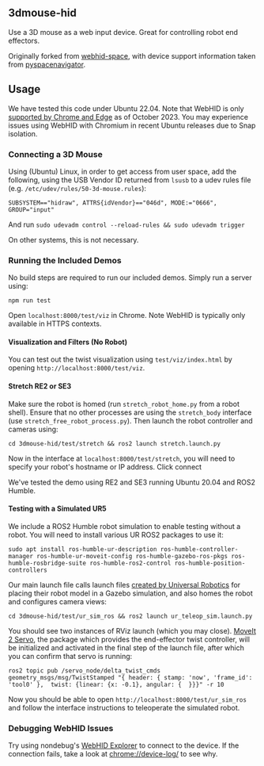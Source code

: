 ## 3dmouse-hid

Use a 3D mouse as a web input device. Great for controlling robot end effectors.

Originally forked from [webhid-space](https://github.com/larsgk/webhid-space), with device support information taken from [pyspacenavigator](https://github.com/johnhw/pyspacenavigator).

## Usage

We have tested this code under Ubuntu 22.04. Note that WebHID is only [supported by Chrome and Edge](https://caniuse.com/?search=webhid) as of October 2023. You may experience issues using WebHID with Chromium in recent Ubuntu releases due to Snap isolation.

### Connecting a 3D Mouse

Using (Ubuntu) Linux, in order to get access from user space, add the following, using the USB Vendor ID returned from `lsusb` to a udev rules file (e.g. `/etc/udev/rules/50-3d-mouse.rules`):

```
SUBSYSTEM=="hidraw", ATTRS{idVendor}=="046d", MODE:="0666", GROUP="input"
```

And run `sudo udevadm control --reload-rules && sudo udevadm trigger`

On other systems, this is not necessary.

### Running the Included Demos

No build steps are required to run our included demos. Simply run a server using:

    npm run test

Open `localhost:8000/test/viz` in Chrome. Note WebHID is typically only available in HTTPS contexts.

#### Visualization and Filters (No Robot)

You can test out the twist visualization using `test/viz/index.html` by opening `http://localhost:8000/test/viz`.

#### Stretch RE2 or SE3

Make sure the robot is homed (run `stretch_robot_home.py` from a robot shell). Ensure that no other processes are using the `stretch_body` interface (use `stretch_free_robot_process.py`). Then launch the robot controller and cameras using:

    cd 3dmouse-hid/test/stretch && ros2 launch stretch.launch.py


Now in the interface at `localhost:8000/test/stretch`, you will need to specify your robot's hostname or IP address. Click connect

We've tested the demo using RE2 and SE3 running Ubuntu 20.04 and ROS2 Humble. 

#### Testing with a Simulated UR5

We include a ROS2 Humble robot simulation to enable testing without a robot. You will need to install various UR ROS2 packages to use it:

    sudo apt install ros-humble-ur-description ros-humble-controller-manager ros-humble-ur-moveit-config ros-humble-gazebo-ros-pkgs ros-humble-rosbridge-suite ros-humble-ros2-control ros-humble-position-controllers

Our main launch file calls launch files [created by Universal Robotics](https://github.com/UniversalRobots/Universal_Robots_ROS2_Gazebo_Simulation) for placing their robot model in a Gazebo simulation, and also homes the robot and configures camera views:

    cd 3dmouse-hid/test/ur_sim_ros && ros2 launch ur_teleop_sim.launch.py

You should see two instances of RViz launch (which you may close). [MoveIt 2 Servo](https://moveit.picknik.ai/humble/doc/examples/realtime_servo/realtime_servo_tutorial.html), the package which provides the end-effector twist controller, will be initialized and activated in the final step of the launch file, after which you can confirm that servo is running:

    ros2 topic pub /servo_node/delta_twist_cmds geometry_msgs/msg/TwistStamped "{ header: { stamp: 'now', 'frame_id': 'tool0' },  twist: {linear: {x: -0.1}, angular: {  }}}" -r 10

Now you should be able to open `http://localhost:8000/test/ur_sim_ros` and follow the interface instructions to teleoperate the simulated robot.

### Debugging WebHID Issues

Try using nondebug's [WebHID Explorer](https://nondebug.github.io/webhid-explorer/) to connect to the device. If the connection fails, take a look at [chrome://device-log/](chrome://device-log/) to see why.
